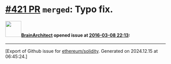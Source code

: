 # [\#421 PR](https://github.com/ethereum/solidity/pull/421) `merged`: Typo fix.

#### <img src="https://avatars.githubusercontent.com/u/3826417?u=93f284905f84a5c51e8f6b45e7ec3e5ac50e31db&v=4" width="50">[BrainArchitect](https://github.com/BrainArchitect) opened issue at [2016-03-08 22:13](https://github.com/ethereum/solidity/pull/421):






-------------------------------------------------------------------------------



[Export of Github issue for [ethereum/solidity](https://github.com/ethereum/solidity). Generated on 2024.12.15 at 06:45:24.]
